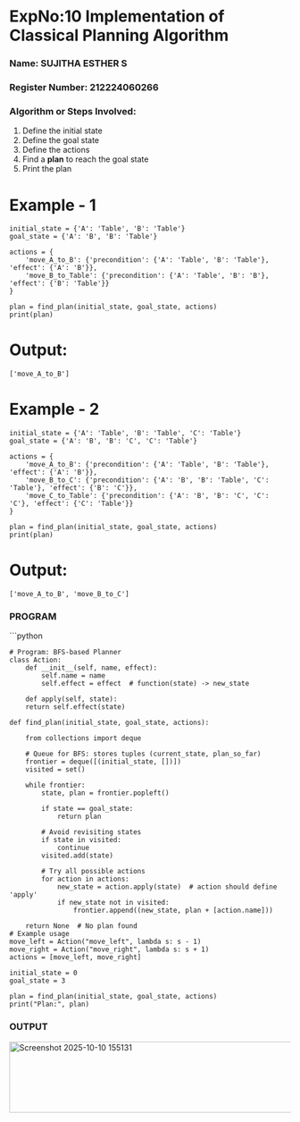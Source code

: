 # ExpNo:10 Implementation of Classical Planning Algorithm

<h3>Name: SUJITHA ESTHER S       </h3>
<h3>Register Number: 212224060266 </h3>
<H3> Algorithm or Steps Involved:</H3>
<ol>
  <li>Define the initial state</li>
  <li>Define the goal state</li>
  <li>Define the actions</li>
  <li>Find a <b>plan</b> to reach the goal state</li>
  <li>Print the plan</li>
</ol>

# Example - 1
```
initial_state = {'A': 'Table', 'B': 'Table'}
goal_state = {'A': 'B', 'B': 'Table'}

actions = {
    'move_A_to_B': {'precondition': {'A': 'Table', 'B': 'Table'}, 'effect': {'A': 'B'}},
    'move_B_to_Table': {'precondition': {'A': 'Table', 'B': 'B'}, 'effect': {'B': 'Table'}}
}

plan = find_plan(initial_state, goal_state, actions)
print(plan)
```
# Output:
```
['move_A_to_B']
```
# Example - 2
```
initial_state = {'A': 'Table', 'B': 'Table', 'C': 'Table'}
goal_state = {'A': 'B', 'B': 'C', 'C': 'Table'}

actions = {
    'move_A_to_B': {'precondition': {'A': 'Table', 'B': 'Table'}, 'effect': {'A': 'B'}},
    'move_B_to_C': {'precondition': {'A': 'B', 'B': 'Table', 'C': 'Table'}, 'effect': {'B': 'C'}},
    'move_C_to_Table': {'precondition': {'A': 'B', 'B': 'C', 'C': 'C'}, 'effect': {'C': 'Table'}}
}

plan = find_plan(initial_state, goal_state, actions)
print(plan)
```
# Output:
```
['move_A_to_B', 'move_B_to_C']
```

<h3>PROGRAM</h3>
```python
    
    # Program: BFS-based Planner
    class Action:
        def __init__(self, name, effect):
            self.name = name
            self.effect = effect  # function(state) -> new_state
            
        def apply(self, state):
        return self.effect(state)
        
    def find_plan(initial_state, goal_state, actions):
         
        from collections import deque

        # Queue for BFS: stores tuples (current_state, plan_so_far)
        frontier = deque([(initial_state, [])])
        visited = set()

        while frontier:
            state, plan = frontier.popleft()
       
            if state == goal_state:
                return plan  

            # Avoid revisiting states
            if state in visited:
                continue
            visited.add(state)

            # Try all possible actions
            for action in actions:
                new_state = action.apply(state)  # action should define 'apply'
                if new_state not in visited:
                    frontier.append((new_state, plan + [action.name]))

        return None  # No plan found
    # Example usage
    move_left = Action("move_left", lambda s: s - 1)
    move_right = Action("move_right", lambda s: s + 1)
    actions = [move_left, move_right]

    initial_state = 0
    goal_state = 3

    plan = find_plan(initial_state, goal_state, actions)
    print("Plan:", plan)



<h3>OUTPUT</h3>
<img width="546" height="127" alt="Screenshot 2025-10-10 155131" src="https://github.com/user-attachments/assets/7551a621-6347-4b33-9986-0bb57ae00ebb" />

